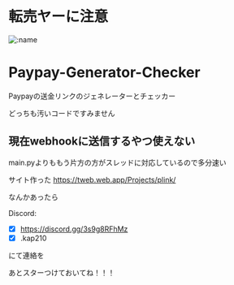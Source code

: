 # 転売ヤーに注意

![:name](https://count.getloli.com/get/@:mizutama1233)

# Paypay-Generator-Checker
Paypayの送金リンクのジェネレーターとチェッカー

どっちも汚いコードですみません

## 現在webhookに送信するやつ使えない

main.pyよりももう片方の方がスレッドに対応しているので多分速い

サイト作った
https://tweb.web.app/Projects/plink/

なんかあったら

Discord: 
- [x] https://discord.gg/3s9g8RFhMz
- [x] .kap210

にて連絡を

あとスターつけておいてね！！！
